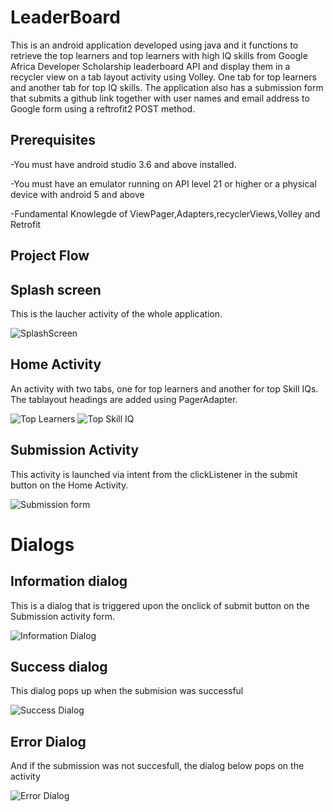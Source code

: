 # LeaderBoard
This is an android application developed using java and it functions to retrieve the top learners and top learners with high IQ skills from Google Africa Developer 
Scholarship leaderboard API and display them in a recycler view on a tab layout activity using Volley. One tab for top learners and another tab for top IQ skills. The application also
has a submission form that submits a github link together with user names and email address to Google form using a reftrofit2 POST method. 

## Prerequisites

-You must have android studio 3.6 and above installed.

-You must have an emulator running on API level 21 or higher or a physical device with android 5 and above

-Fundamental Knowlegde of ViewPager,Adapters,recyclerViews,Volley and Retrofit

## Project Flow

## Splash screen

This is the laucher activity of the whole application.

![SplashScreen](https://github.com/ochudidesterio/LeaderBoard/blob/master/images/splash%20Screen.png?raw=true)

## Home Activity

An activity with two tabs, one for top learners and another for top Skill IQs. The tablayout headings are added using PagerAdapter.

![Top Learners](https://github.com/ochudidesterio/LeaderBoard/blob/master/images/top%20learners.png?raw=true)         ![Top Skill IQ](https://github.com/ochudidesterio/LeaderBoard/blob/master/images/top%20IQ.png?raw=true)

## Submission Activity

This activity is launched via intent from the clickListener in the submit button on the Home Activity.

![Submission form](https://github.com/ochudidesterio/LeaderBoard/blob/master/images/submission%20form.png?raw=true)


# Dialogs

## Information dialog

This is a dialog that is triggered upon the onclick of submit button on the Submission activity form.

![Information Dialog](https://github.com/ochudidesterio/LeaderBoard/blob/master/images/Information%20Dialog.png?raw=true)

## Success dialog

This dialog pops up when the submision was successful

![Success Dialog](https://github.com/ochudidesterio/LeaderBoard/blob/master/images/Success%20Dialog.png?raw=true)

## Error Dialog

And if the submission was not succesfull, the dialog below pops on the activity

![Error Dialog](https://github.com/ochudidesterio/LeaderBoard/blob/master/images/Error%20Dialog.png?raw=true)
